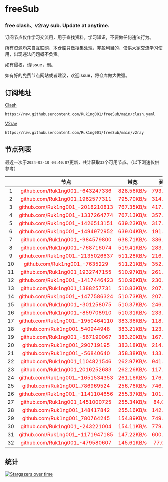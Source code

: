 # freeSub
### free clash、v2ray sub. Update at anytime.

订阅节点仅作学习交流用，用于查找资料，学习知识，不要做任何违法行为。

所有资源均来自互联网，本仓库只做搜集处理，非盈利目的，仅供大家交流学习使用，出现违法问题概不负责。

如有侵权，请Issue，删。

如有好的免费节点网站或者建议，欢迎Issue，将仓库做大做强。

## 订阅地址
[Clash](https://raw.githubusercontent.com/Ruk1ng001/freeSub/main/clash.yaml)
```
https://raw.githubusercontent.com/Ruk1ng001/freeSub/main/clash.yaml
```
[V2ray](https://raw.githubusercontent.com/Ruk1ng001/freeSub/main/v2ray)
```
https://raw.githubusercontent.com/Ruk1ng001/freeSub/main/v2ray
```

## 节点列表

最近一次于`2024-02-10 04:40:07`更新，共计获取`32`个可用节点。（以下测速仅供参考）

|  | 节点 | 带宽 | 延迟 |
|:-:|:--:|:--:|:--:|
 | 1 | <font color=red>github.com/Ruk1ng001_-643247336</font> | <font color=red>828.56KB/s</font> | <font color=red>793.00ms</font> |
 | 2 | <font color=red>github.com/Ruk1ng001_1962577311</font> | <font color=red>795.70KB/s</font> | <font color=red>314.00ms</font> |
 | 3 | <font color=red>github.com/Ruk1ng001_-2018210813</font> | <font color=red>767.35KB/s</font> | <font color=red>417.00ms</font> |
 | 4 | <font color=red>github.com/Ruk1ng001_-1337264774</font> | <font color=red>767.13KB/s</font> | <font color=red>357.00ms</font> |
 | 5 | <font color=red>github.com/Ruk1ng001_-1426513151</font> | <font color=red>639.23KB/s</font> | <font color=red>317.00ms</font> |
 | 6 | <font color=red>github.com/Ruk1ng001_-1494972952</font> | <font color=red>639.04KB/s</font> | <font color=red>191.00ms</font> |
 | 7 | <font color=red>github.com/Ruk1ng001_-984579800</font> | <font color=red>638.71KB/s</font> | <font color=red>336.00ms</font> |
 | 8 | <font color=red>github.com/Ruk1ng001_-768716074</font> | <font color=red>519.41KB/s</font> | <font color=red>283.00ms</font> |
 | 9 | <font color=red>github.com/Ruk1ng001_-2135026637</font> | <font color=red>511.28KB/s</font> | <font color=red>216.00ms</font> |
 | 10 | <font color=red>github.com/Ruk1ng001_-7635229</font> | <font color=red>511.21KB/s</font> | <font color=red>352.00ms</font> |
 | 11 | <font color=red>github.com/Ruk1ng001_1932747155</font> | <font color=red>510.97KB/s</font> | <font color=red>261.00ms</font> |
 | 12 | <font color=red>github.com/Ruk1ng001_-1417446423</font> | <font color=red>510.96KB/s</font> | <font color=red>230.00ms</font> |
 | 13 | <font color=red>github.com/Ruk1ng001_1388257731</font> | <font color=red>510.83KB/s</font> | <font color=red>207.00ms</font> |
 | 14 | <font color=red>github.com/Ruk1ng001_-1477586324</font> | <font color=red>510.73KB/s</font> | <font color=red>207.00ms</font> |
 | 15 | <font color=red>github.com/Ruk1ng001_-301258075</font> | <font color=red>510.37KB/s</font> | <font color=red>246.00ms</font> |
 | 16 | <font color=red>github.com/Ruk1ng001_-859708910</font> | <font color=red>510.31KB/s</font> | <font color=red>233.00ms</font> |
 | 17 | <font color=red>github.com/Ruk1ng001_-1950464110</font> | <font color=red>383.36KB/s</font> | <font color=red>118.00ms</font> |
 | 18 | <font color=red>github.com/Ruk1ng001_540944948</font> | <font color=red>383.21KB/s</font> | <font color=red>123.00ms</font> |
 | 19 | <font color=red>github.com/Ruk1ng001_-567190067</font> | <font color=red>383.20KB/s</font> | <font color=red>167.00ms</font> |
 | 20 | <font color=red>github.com/Ruk1ng001_290719195</font> | <font color=red>383.18KB/s</font> | <font color=red>214.00ms</font> |
 | 21 | <font color=red>github.com/Ruk1ng001_-56840640</font> | <font color=red>358.38KB/s</font> | <font color=red>133.00ms</font> |
 | 22 | <font color=red>github.com/Ruk1ng001_1104821546</font> | <font color=red>262.97KB/s</font> | <font color=red>941.00ms</font> |
 | 23 | <font color=red>github.com/Ruk1ng001_2016252683</font> | <font color=red>262.26KB/s</font> | <font color=red>117.00ms</font> |
 | 24 | <font color=red>github.com/Ruk1ng001_-1651534353</font> | <font color=red>261.16KB/s</font> | <font color=red>176.00ms</font> |
 | 25 | <font color=red>github.com/Ruk1ng001_786969524</font> | <font color=red>256.76KB/s</font> | <font color=red>746.00ms</font> |
 | 26 | <font color=red>github.com/Ruk1ng001_-1141104656</font> | <font color=red>255.37KB/s</font> | <font color=red>101.00ms</font> |
 | 27 | <font color=red>github.com/Ruk1ng001_1451000725</font> | <font color=red>255.34KB/s</font> | <font color=red>84.00ms</font> |
 | 28 | <font color=red>github.com/Ruk1ng001_148417842</font> | <font color=red>255.16KB/s</font> | <font color=red>142.00ms</font> |
 | 29 | <font color=red>github.com/Ruk1ng001_780764245</font> | <font color=red>154.89KB/s</font> | <font color=red>749.00ms</font> |
 | 30 | <font color=red>github.com/Ruk1ng001_-243221004</font> | <font color=red>154.11KB/s</font> | <font color=red>779.00ms</font> |
 | 31 | <font color=red>github.com/Ruk1ng001_-1171947185</font> | <font color=red>147.22KB/s</font> | <font color=red>600.00ms</font> |
 | 32 | <font color=red>github.com/Ruk1ng001_-479580607</font> | <font color=red>145.61KB/s</font> | <font color=red>77.00ms</font> |


## 统计

[![Stargazers over time](https://starchart.cc/Ruk1ng001/freeSub.svg)](https://starchart.cc/Ruk1ng001/freeSub)